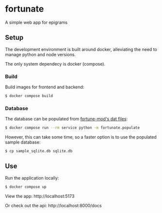 # fortunate
A simple web app for epigrams


## Setup

The development environment is built around docker, alleviating the need to manage python and node versions.

The only system dependecy is docker (compose).


### Build

Build images for frontend and backend:

```bash
$ docker compose build
```

### Database

The database can be populated from [fortune-mod's dat files](https://github.com/shlomif/fortune-mod/tree/master/fortune-mod/datfiles):

```bash
$ docker compose run --rm service python -m fortunate.populate
```

However, this can take some time, so a faster option is to use the populated sample database:

```bash
$ cp sample_sqlite.db sqlite.db
```

## Use

Run the application locally:

```bash
$ docker compose up
```

View the app: http://localhost:5173

Or check out the api:  http://localhost:8000/docs